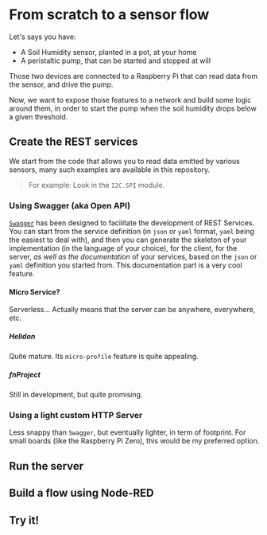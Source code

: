 # From scratch to a sensor flow

Let's says you have:
- A Soil Humidity sensor, planted in a pot, at your home
- A peristaltic pump, that can be started and stopped at will

Those two devices are connected to a Raspberry Pi that can read data from the sensor, and drive the pump.

Now, we want to expose those features to a network and build some logic around them, in order to start the pump when the soil
humidity drops below a given threshold.

## Create the REST services
We start from the code that allows you to read data emitted by various sensors,
many such examples are available in this repository.

> For example:
> Look in the `I2C.SPI` module.

### Using Swagger (aka Open API)
[`Swagger`](https://swagger.io/) has been designed to facilitate the development of REST Services.
You can start from the service definition (in `json` or `yaml` format, `yaml` being the easiest to deal with), and then
you can generate the skeleton of your implementation (in the language of your choice), for the client, for the server, _as well as the documentation_ of your services,
based on the `json` or `yaml` definition you started from.
This documentation part is a very cool feature.

#### Micro Service?
Serverless... Actually means that the server can be anywhere, everywhere, etc.

##### Helidon
Quite mature. Its `micro-profile` feature is quite appealing.

##### fnProject
Still in development, but quite promising.

### Using a light custom HTTP Server
Less snappy than `Swagger`, but eventually lighter, in term of footprint.
For small boards (like the Raspberry Pi Zero), this would be my preferred option.

## Run the server


## Build a flow using Node-RED


## Try it!

